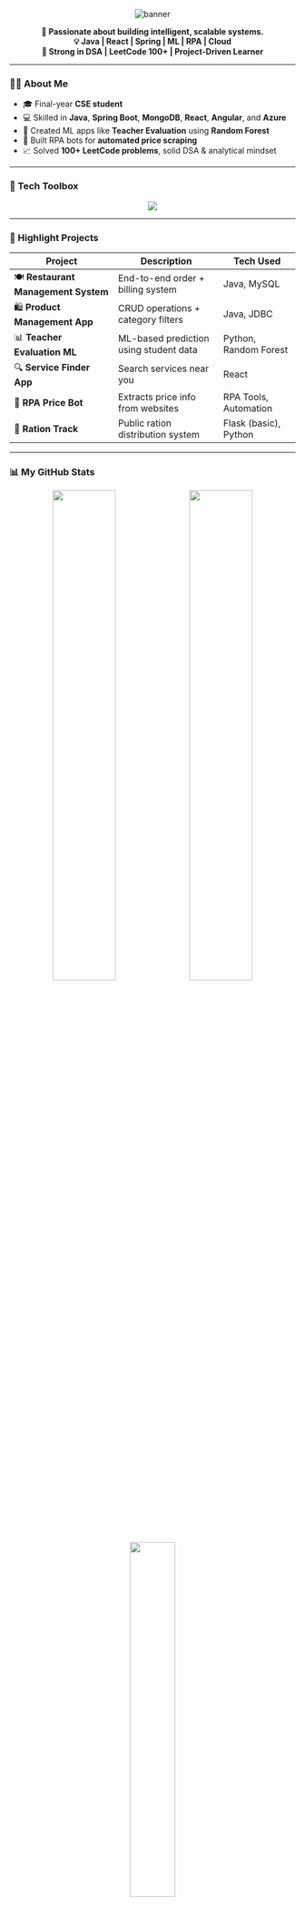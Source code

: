 <p align="center">
<img src="https://capsule-render.vercel.app/api?type=waving&color=6C63FF&height=180&section=header&text=Gopinath%20R%20🚀&fontSize=36&fontColor=ffffff&animation=fadeIn" alt="banner"/>
</p>

<p align="center">
  <b>🚀 Passionate about building intelligent, scalable systems.</b><br>
  <b>💡 Java | React | Spring | ML | RPA | Cloud</b><br>
  <b>🧠 Strong in DSA | LeetCode 100+ | Project-Driven Learner</b>
</p>

---

### 👨‍💻 About Me
- 🎓 Final-year **CSE student**
- 💻 Skilled in **Java**, **Spring Boot**, **MongoDB**, **React**, **Angular**, and **Azure**
- 🧠 Created ML apps like **Teacher Evaluation** using **Random Forest**
- 🤖 Built RPA bots for **automated price scraping**
- 📈 Solved **100+ LeetCode problems**, solid DSA & analytical mindset

---

### 🧰 Tech Toolbox

<p align="center">
  <img src="https://skillicons.dev/icons?i=java,spring,react,angular,js,ts,html,css,python,mysql,mongodb,azure,flask,git,vscode,github" />
</p>

---

### 🚀 Highlight Projects

| Project | Description | Tech Used |
|--------|-------------|-----------|
| 🍽️ **Restaurant Management System** | End-to-end order + billing system | Java, MySQL |
| 🛍️ **Product Management App** | CRUD operations + category filters | Java, JDBC |
| 📊 **Teacher Evaluation ML** | ML-based prediction using student data | Python, Random Forest |
| 🔍 **Service Finder App** | Search services near you | React |
| 🤖 **RPA Price Bot** | Extracts price info from websites | RPA Tools, Automation |
| 🧾 **Ration Track** | Public ration distribution system | Flask (basic), Python |

---

### 📊 My GitHub Stats

<div align="center">
  <img src="https://github-readme-stats.vercel.app/api?username=Gopi04-github&show_icons=true&theme=tokyonight&border_radius=10" width="47%" />
  <img src="https://github-readme-streak-stats.herokuapp.com?user=Gopi04-github&theme=tokyonight&border_radius=10" width="47%" />
  <br><br>
  <img src="https://github-readme-stats.vercel.app/api/top-langs/?username=Gopi04-github&layout=compact&theme=tokyonight&border_radius=10" width="40%" />
</div>

---

### 🌐 Connect With Me

<p align="center">
  <a href="mailto:rajagokul231@gmail.com"><img src="https://img.shields.io/badge/Gmail-D14836?style=for-the-badge&logo=gmail&logoColor=white"/></a>
  <a href="https://www.linkedin.com/in/gopinath-r-ba9932257/"><img src="https://img.shields.io/badge/LinkedIn-0077B5?style=for-the-badge&logo=linkedin&logoColor=white"/></a>
  <a href="https://github.com/Gopi04-github"><img src="https://img.shields.io/badge/GitHub-000?style=for-the-badge&logo=github&logoColor=white"/></a>
</p>

---

<p align="center">
  <img src="https://komarev.com/ghpvc/?username=Gopi04-github&style=flat-square&color=brightgreen" alt="Profile views" />
</p>
